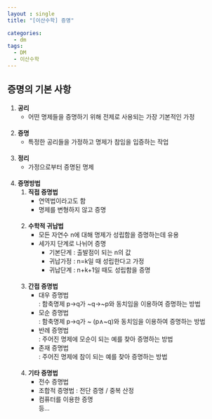```yaml
---
layout : single
title: "[이산수학] 증명"

categories:
  - dm
tags:
  - DM
  - 이산수학
---
```


## 증명의 기본 사항
1. **공리**<br>  
	- 어떤 명제들을 증명하기 위해 전제로 사용되는 가장 기본적인 가정<br> <br> 
2. **증명**<br>  
	- 특정한 공리들을 가정하고 명제가 참임을 입증하는 작업<br><br>  
3. **정리**<br>  
	- 가정으로부터 증명된 명제<br> <br> 
4. **증명방법** <br>  
	1) **직접 증명법**<br>  
		- 연역법이라고도 함<br>
		- 명제를 변형하지 않고 증명<br><br>
	2) **수학적 귀납법**<br>  
		- 모든 자연수 n에 대해 명제가 성립함을 증명하는데 유용<br>
		- 세가지 단계로 나뉘어 증명<br>
			* 기본단계 : 출발점이 되는 n의 값<br>
			* 귀납가정 : n=k일 때 성립한다고 가정<br>
			* 귀납단계 : n+k+1일 때도 성립함을 증명<br><br>
	3) **간접 증명법**<br>  
		- 대우 증명법<br>  : 함축명제 p→q가 ~q→~p와 동치임을 이용하여 증명하는 방법<br>
		- 모순 증명법<br>  : 함축명제 p→q가 ~ (p∧~q)와 동치임을 이용하여 증명하는 방법<br>
		- 반례 증명법<br>  : 주어진 명제에 모순이 되는 예를 찾아 증명하는 방법<br>
		- 존재 증명법<br>  : 주어진 명제에 참이 되는 예를 찾아 증명하는 방법<br><br>
	4) **기타 증명법**<br>  
		- 전수 증명법<br>
		- 조합적 증명법 : 전단 증명 / 중복 산정<br>
		- 컴퓨터를 이용한 증명 <br>
		등...<br>
  
